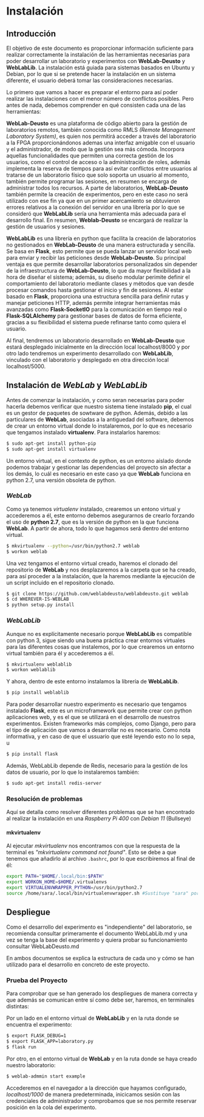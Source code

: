 # Instalación

## Introducción
El objetivo de este documento es proporcionar información suficiente para realizar correctamente la instalación de las herramientas necesarias para poder desarrollar un laboratorio y experimentos con **WebLab-Deusto** y **WebLabLib**. La instalación está guiada para sistemas basados en Ubuntu y Debian, por lo que si se pretende hacer la instalación en un sistema diferente, el usuario deberá tomar las consideraciones necesarias.

Lo primero que vamos a hacer es preparar el entorno para así poder realizar las instalaciones con el menor número de conflictos posibles. Pero antes de nada, debemos comprender en qué consisten cada una de las herramientas:

**WebLab-Deusto** es una plataforma de código abierto para la gestión de laboratorios remotos, también conocida como RMLS *(Remote Management Laboratory System)*, es quien nos permitirá acceder a través del laboratorio a la FPGA proporcionándonos ademas una interfaz amigable con el usuario y el administrador, de modo que la gestión sea más cómoda. Incorpora aquellas funcionalidades que permiten una correcta gestión de los usuarios, como el control de acceso o la administración de roles, además implementa la reserva de tiempos para así evitar conflictos entre usuarios al tratarse de un laboratorio físico que solo soporta un usuario al momento, también permite programar las sesiones, en resumen se encarga de administrar todos los recursos. A parte de laboratorios, **WebLab-Deusto** también permite la creación de experimentos, pero en este caso no será utilizado con ese fin ya que en un primer acercamiento se obtuvieron errores relativos a la conexión del servidor en una librería por lo que se consideró que **WebLabLib** sería una herramienta más adecuada para el desarrollo final. En resumen, **Weblab-Deusto** se encargará de realizar la gestión de usuarios y sesiones. 

**WebLabLib** es una librería en python que facilita la creación de laboratorios no gestionados en **WebLab-Deusto** de una manera estructurada y sencilla. Se basa en **Flask**, esto permite que se pueda lanzar un servidor local web para enviar y recibir las peticiones desde **WebLab-Deusto**. Su principal ventaja es que permite desarrollar laboratorios personalizados sin depender de la infraestructura de **WebLab-Deusto**, lo que da mayor flexibilidad a la hora de diseñar el sistema; además, su diseño modular perimite definir el comportamiento del laboratorio mediante clases y métodos que van desde procesar comandos hasta  gestionar el inicio y fin de sesiones.  Al estar basado en **Flask**, proporciona una estructura sencilla para definir rutas y manejar peticiones HTTP, además permite integrar herramientas más avanzadas como **Flask-SocketIO** para la comunicación en tiempo real o **Flask-SQLAlchemy** para gestionar bases de datos de forma eficiente, gracias a su flexibilidad el sistema puede refinarse tanto como quiera el usuario.  

Al final, tendremos un laboratorio desarrollado en **WebLab-Deusto** que estará desplegado inicialmente en la dirección local localhost/8000 y por otro lado tendremos un experimento desarrollado con **WebLabLib**, vinculado con el laboratorio y desplegado en otra dirección local localhost/5000.

## Instalación de *WebLab* y *WebLabLib* 
Antes de comenzar la instalación, y como seran necesarias para poder hacerla debemos verificar que nuestro sistema tiene instalado **pip**, el cual es un gestor de paquetes de sowtware de python. Además, debido a las particulares de **WebLab**, asociadas a la antiguedad del software, debemos de crear un entorno virtual donde lo instalaremos, por lo que es necesario que tengamos instalado **virtualenv**. Para instalarlos haremos:

```bash
$ sudo apt-get install python-pip
$ sudo apt-get install virtualenv
```

Un entorno virtual, en el contexto de python, es un entorno aislado donde podemos trabajar y gestionar las dependencias del proyecto sin afectar a los demás, lo cuál es necesario en este caso ya que **WebLab** funciona en python 2.7, una versión obsoleta de python.

### *WebLab*
Como ya tenemos *virtualenv* instalado, crearemos un entono virtual y accederemos a él, este entorno debemos asegurarnos de crearlo forzando el uso de **python 2.7**, que es la versión de python en la que funciona **WebLab**. A partir de ahora, todo lo que hagamos será dentro del entorno virtual.
``` bash
$ mkvirtualenv --python=/usr/bin/python2.7 weblab
$ workon weblab
```
Una vez tengamos el entorno virtual creado, haremos el clonado del repositorio de **WebLab** y nos desplazaremos a la carpeta que se ha creado, para así proceder a la instalación, que la haremos mediante la ejecución de un script incluido en el repositorio clonado.
``` bash
$ git clone https://github.com/weblabdeusto/weblabdeusto.git weblab
$ cd WHEREVER-IS-WEBLAB
$ python setup.py install
```

### *WebLabLib*
Aunque no es explícitamente necesario porque **WebLabLib** es compatible con python 3, sigue siendo una buena práctica crear entornos virtuales para las diferentes cosas que instalemos, por lo que crearemos un entorno virtual también para él y accederemos a él.
``` bash
$ mkvirtualenv weblablib
$ workon weblablib
```
Y ahora, dentro de este entorno instalamos la librería de **WebLabLib**.
``` bash
$ pip install weblablib
```
Para poder desarrollar nuestro experimento es necesario que tengamos instalado **Flask**, este es un microframework que permite crear con python aplicaciones web, y es el que se utilizará en el desarrollo de nuestros experimentos. Existen frameworks más complejos, como Django, pero para el tipo de aplicación que vamos a desarrollar no es necesario. 
Como nota informativa, y en caso de que el ussuario que esté leyendo esto no lo sepa, u
``` bash 
$ pip install flask
```

Además, WebLabLib depende de Redis, necesario para la gestión de los datos de usuario, por lo que lo instalaremos también:
``` bash
$ sudo apt-get install redis-server
```

### Resolución de problemas
Aquí se detalla como resolver diferentes problemas que se han encontrado al realizar la instalación en una *Raspberry Pi 400* con *Debian 11* (Bullseye)
#### mkvirtualenv
Al ejecutar *mkvirtualenv* nos encontramos con que la respuesta de la terminal es *"mkvirtualenv command not found"*. Esto se debe a que tenemos que añadirlo al archivo `.bashrc`, por lo que escribiremos al final de él:
``` bash
export PATH="$HOME/.local/bin:$PATH"
export WORKON_HOME=$HOME/.virtualenvs
export VIRTUALENVWRAPPER_PYTHON=/usr/bin/python2.7
source /home/sara/.local/bin/virtualenvwrapper.sh #Sustituye "sara" por tu usuario
```
## Despliegue
Como el desarrollo del experimento es "independiente" del laboratorio, se recomienda consultar primeramente el documento WebLabLib.md y una vez se tenga la base del experimento y quiera probar su funcionamiento consultar WebLabDeusto.md

En ambos documentos se explica la estructura de cada uno y cómo se han utilizado para el desarrollo en concreto de este proyecto.

### **Prueba del Proyecto** 
Para comprobar que se han generado los despliegues de manera correcta y que además se comunican entre sí como debe ser, haremos, en terminales distintas:

Por un lado en el entorno virtual de **WebLabLib** y en la ruta donde se encuentra el experimento:

``` bash
$ export FLASK_DEBUG=1
$ export FLASK_APP=laboratory.py
$ flask run
```  
Por otro, en el entorno virtual de **WebLab** y en la ruta donde se haya creado nuestro laboratorio:

``` bash
$ weblab-admmin start example
```
Accederemos en el navegador a la dirección que hayamos configurado, *localhost/1000* de manera predeterminada, inicicamos sesión con las credenciales de administrador y comprobamos que se nos permite reservar posición en la cola del experimento.

